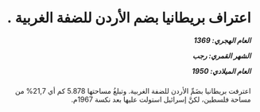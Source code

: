 <h1 dir="rtl">اعتراف بريطانيا بضم الأردن للضفة الغربية .</h1>

<h5 dir="rtl">العام الهجري:  1369

الشهر القمري: رجب

العام الميلادي: 1950</h5>

<p dir="rtl">اعترفت بريطانيا بضَمِّ الأردن للضفة الغربية. وتبلغُ مساحتها 5.878 كم أي 21,7% من مساحة فلسطين، لكنَّ إسرائيل استولت عليها بعد نكسة 1967م.</p></br>

